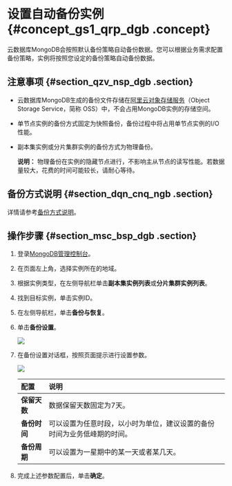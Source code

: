 # 设置自动备份实例 {#concept_gs1_qrp_dgb .concept}

云数据库MongoDB会按照默认备份策略自动备份数据。您可以根据业务需求配置备份策略，实例将按照您设定的备份策略自动备份数据。

## 注意事项 {#section_qzv_nsp_dgb .section}

-   云数据库MongoDB生成的备份文件存储在[阿里云对象存储服务](https://www.alibabacloud.com/help/zh/doc-detail/31817.htm)（Object Storage Service，简称 OSS）中，不会占用MongoDB实例的存储空间。
-   单节点实例的备份方式固定为快照备份，备份过程中将占用单节点实例的I/O性能。
-   副本集实例或分片集群实例的备份方式为物理备份。

    **说明：** 物理备份在实例的隐藏节点进行，不影响主从节点的读写性能。若数据量较大，花费的时间可能较长，请耐心等待。


## 备份方式说明 {#section_dqn_cnq_ngb .section}

详情请参考[备份方式说明](intl.zh-CN/用户指南/数据备份/手动备份实例.md#section_jmr_kcp_dgb)。

## 操作步骤 {#section_msc_bsp_dgb .section}

1.  登录[MongoDB管理控制台](https://mongodb.console.aliyun.com/#/mongodb/list)。
2.  在页面左上角，选择实例所在的地域。
3.  根据实例类型，在左侧导航栏单击**副本集实例列表**或**分片集群实例列表**。
4.  找到目标实例，单击实例ID。
5.  在左侧导航栏，单击**备份与恢复**。
6.  单击**备份设置**。

    ![](http://static-aliyun-doc.oss-cn-hangzhou.aliyuncs.com/assets/img/6721/154812394037422_zh-CN.png)

7.  在备份设置对话框，按照页面提示进行设置参数。

    ![](http://static-aliyun-doc.oss-cn-hangzhou.aliyuncs.com/assets/img/6721/154812394034383_zh-CN.png)

    |配置|说明|
    |:-|:-|
    |**保留天数**|数据保留天数固定为7天。|
    |**备份时间**|可以设置为任意时段，以小时为单位，建议设置的备份时间为业务低峰期的时间。|
    |**备份周期**|可以设置为一星期中的某一天或者某几天。|

8.  完成上述参数配置后，单击**确定**。

